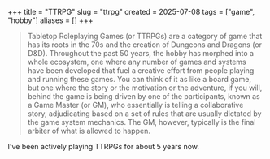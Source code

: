 +++
title = "TTRPG"
slug = "ttrpg"
created = 2025-07-08
tags = ["game", "hobby"]
aliases = []
+++

> Tabletop Roleplaying Games (or TTRPGs) are a category of game that has its roots in the 70s and the creation of Dungeons and Dragons (or D&D). Throughout the past 50 years, the hobby has morphed into a whole ecosystem, one where any number of games and systems have been developed that fuel a creative effort from people playing and running these games. You can think of it as like a board game, but one where the story or the motivation or the adventure, if you will, behind the game is being driven by one of the participants, known as a Game Master (or GM), who essentially is telling a collaborative story, adjudicating based on a set of rules that are usually dictated by the game system mechanics. The GM, however, typically is the final arbiter of what is allowed to happen.

I've been actively playing TTRPGs for about 5 years now.
